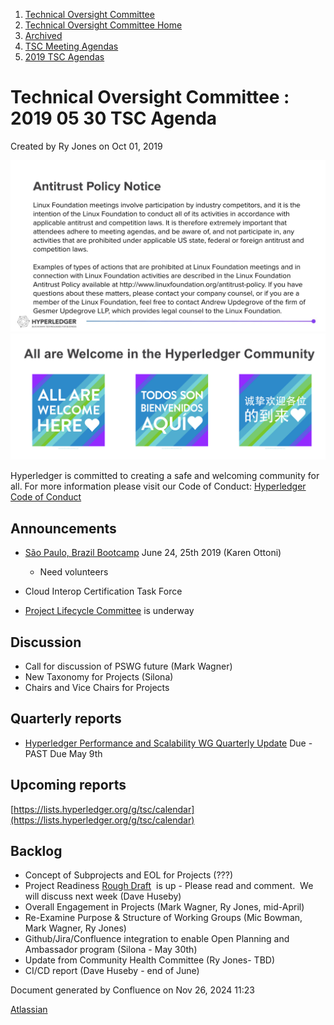 1. [Technical Oversight Committee](index.html)
2. [Technical Oversight Committee Home](Technical-Oversight-Committee-Home_21430274.html)
3. [Archived](Archived_21447696.html)
4. [TSC Meeting Agendas](TSC-Meeting-Agendas_21448768.html)
5. [2019 TSC Agendas](2019-TSC-Agendas_21448769.html)

# Technical Oversight Committee : 2019 05 30 TSC Agenda

Created by Ry Jones on Oct 01, 2019

![](attachments/21431877/21448548.png?height=250) ![](attachments/21431877/21448549.png?height=250)

Hyperledger is committed to creating a safe and welcoming community for all. For more information please visit our Code of Conduct: [Hyperledger Code of Conduct](https://lf-hyperledger.atlassian.net/wiki/spaces/HYP/pages/19595281/Hyperledger+Code+of+Conduct)

## Announcements

- [São Paulo, Brazil Bootcamp](https://lf-hyperledger.atlassian.net/wiki/spaces/BSP) June 24, 25th 2019 (Karen Ottoni)
  
  - Need volunteers
- Cloud Interop Certification Task Force
- [Project Lifecycle Committee](https://lists.hyperledger.org/g/tsc/topic/31820650#2271) is underway

## Discussion

- Call for discussion of PSWG future (Mark Wagner)
- New Taxonomy for Projects (Silona)
- Chairs and Vice Chairs for Projects

## Quarterly reports

- [Hyperledger Performance and Scalability WG Quarterly Update](https://lf-hyperledger.atlassian.net/wiki/display/HYP/2019+Q2+Performance+and+Scale+WG) Due - PAST Due May 9th

## Upcoming reports

[https://lists.hyperledger.org/g/tsc/calendar](https://lists.hyperledger.org/g/tsc/calendar)

## Backlog

- Concept of Subprojects and EOL for Projects (???)
- Project Readiness [Rough Draft](Project-Readiness_21431012.html)  is up - Please read and comment.  We will discuss next week (Dave Huseby)
- Overall Engagement in Projects (Mark Wagner, Ry Jones, mid-April)
- Re-Examine Purpose &amp; Structure of Working Groups (Mic Bowman, Mark Wagner, Ry Jones)
- Github/Jira/Confluence integration to enable Open Planning and Ambassador program (Silona - May 30th)
- Update from Community Health Committee (Ry Jones- TBD)
- CI/CD report (Dave Huseby - end of June)

Document generated by Confluence on Nov 26, 2024 11:23

[Atlassian](http://www.atlassian.com/)
